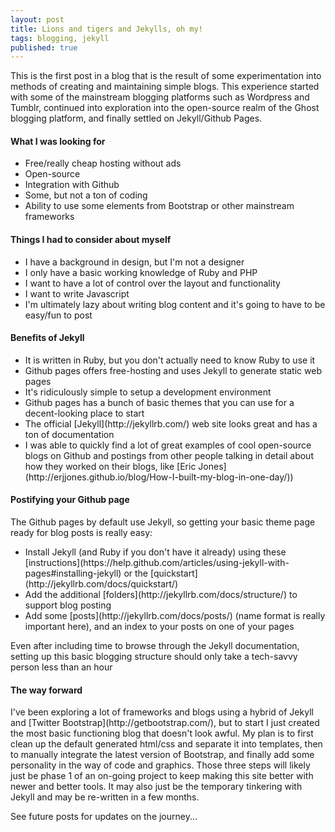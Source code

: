 ```yaml
---
layout: post
title: Lions and tigers and Jekylls, oh my!
tags: blogging, jekyll
published: true
---
```


<p>This is the first post in a blog that is the result of some experimentation into methods of creating and maintaining simple blogs. This experience started with some of the mainstream blogging platforms such as Wordpress and Tumblr, continued into exploration into the open-source realm of the Ghost blogging platform, and finally settled on Jekyll/Github Pages.</p>

<h4> What I was looking for </h4>

<ul>
  <li>Free/really cheap hosting without ads</li>
  <li>Open-source</li>
  <li>Integration with Github</li>
  <li>Some, but not a ton of coding</li>
  <li>Ability to use some elements from Bootstrap or other mainstream frameworks</li>
</ul>

<h4> Things I had to consider about myself </h4>

<ul>
  <li>I have a background in design, but I'm not a designer</li>
  <li>I only have a basic working knowledge of Ruby and PHP</li>
  <li>I want to have a lot of control over the layout and functionality</li>
  <li>I want to write Javascript</li>
  <li>I'm ultimately lazy about writing blog content and it's going to have
    to be easy/fun to post</li>
</ul>

<h4> Benefits of Jekyll </h4>

<ul>
  <li>It is written in Ruby, but you don't actually need to know Ruby to use it</li>
  <li>Github pages offers free-hosting and uses Jekyll to generate static web pages </li>
  <li>It's ridiculously simple to setup a development environment</li>
  <li>Github pages has a bunch of basic themes that you can use for
    a decent-looking place to start</li>
  <li>The official [Jekyll](http://jekyllrb.com/) web site looks great and
    has a ton of documentation</li>
  <li>I was able to quickly find a lot of great examples of cool open-source
   blogs on Github and postings from other people talking in detail about how
   they worked on their blogs, like
   [Eric Jones](http://erjjones.github.io/blog/How-I-built-my-blog-in-one-day/))</li>
</ul>

<h4> Postifying your Github page </h4>
<p>The Github pages by default use Jekyll, so getting your basic theme page ready for
blog posts is really easy:</p>
<ul>
  <li>Install Jekyll (and Ruby if you don't have it already) using these [instructions](https://help.github.com/articles/using-jekyll-with-pages#installing-jekyll) or
  the [quickstart](http://jekyllrb.com/docs/quickstart/)</li>
  <li>Add the additional [folders](http://jekyllrb.com/docs/structure/) to support
    blog posting</li>
  <li>Add some [posts](http://jekyllrb.com/docs/posts/) (name format is really important
  here), and an index to your posts on one of your pages</li>
</ul>
<p>Even after including time to browse through the Jekyll documentation, setting up this
basic blogging structure should only take a tech-savvy person less than an hour</p>

<h4> The way forward </h4>

<p>I've been exploring a lot of frameworks and blogs using a hybrid of Jekyll and [Twitter Bootstrap](http://getbootstrap.com/), but to start I just created the most basic functioning blog that doesn't look awful. My plan is to first clean up the default generated html/css and separate it into templates, then to manually integrate the latest version of Bootstrap, and finally add some personality in the way of code and graphics. Those three steps will likely just be phase 1 of an on-going project to keep making this site better with newer and better tools. It may also just be the temporary tinkering with Jekyll and may be re-written in a few months.
</p>

<p>See future posts for updates on the journey...</p>
